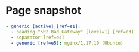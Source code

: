 # Page snapshot

```yaml
- generic [active] [ref=e1]:
  - heading "502 Bad Gateway" [level=1] [ref=e3]
  - separator [ref=e4]
  - generic [ref=e5]: nginx/1.17.10 (Ubuntu)
```